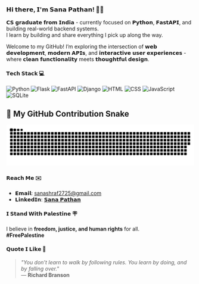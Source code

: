### **𝗛𝗶 𝘁𝗵𝗲𝗿𝗲, 𝗜'𝗺 𝗦𝗮𝗻𝗮 𝗣𝗮𝘁𝗵𝗮𝗻!**  👋🏼

𝗖𝗦 𝗴𝗿𝗮𝗱𝘂𝗮𝘁𝗲 𝗳𝗿𝗼𝗺 𝗜𝗻𝗱𝗶𝗮 - currently focused on 𝗣𝘆𝘁𝗵𝗼𝗻, 𝗙𝗮𝘀𝘁𝗔𝗣𝗜, and building real-world backend systems.  
I learn by building and share everything I pick up along the way.

Welcome to my GitHub! I’m exploring the intersection of 𝘄𝗲𝗯 𝗱𝗲𝘃𝗲𝗹𝗼𝗽𝗺𝗲𝗻𝘁, 𝗺𝗼𝗱𝗲𝗿𝗻 𝗔𝗣𝗜𝘀, and 𝗶𝗻𝘁𝗲𝗿𝗮𝗰𝘁𝗶𝘃𝗲 𝘂𝘀𝗲𝗿 𝗲𝘅𝗽𝗲𝗿𝗶𝗲𝗻𝗰𝗲𝘀 - where 𝗰𝗹𝗲𝗮𝗻 𝗳𝘂𝗻𝗰𝘁𝗶𝗼𝗻𝗮𝗹𝗶𝘁𝘆 meets 𝘁𝗵𝗼𝘂𝗴𝗵𝘁𝗳𝘂𝗹 𝗱𝗲𝘀𝗶𝗴𝗻.

#### **𝗧𝗲𝗰𝗵 𝗦𝘁𝗮𝗰𝗸**  💻

![Python](https://img.shields.io/badge/Python-3670A0?style=flat&logo=python&logoColor=ffdd54)
![Flask](https://img.shields.io/badge/Flask-%23000.svg?style=flat&logo=flask&logoColor=white)
![FastAPI](https://img.shields.io/badge/FastAPI-%2300C7B7.svg?style=flat&logo=fastapi&logoColor=white)
![Django](https://img.shields.io/badge/Django-%23092E20.svg?style=flat&logo=django&logoColor=white)
![HTML](https://img.shields.io/badge/HTML5-%23E34F26.svg?style=flat&logo=html5&logoColor=white)
![CSS](https://img.shields.io/badge/CSS3-%231572B6.svg?style=flat&logo=css3&logoColor=white)
![JavaScript](https://img.shields.io/badge/JavaScript-%23F7DF1E.svg?style=flat&logo=javascript&logoColor=black)
![SQLite](https://img.shields.io/badge/SQLite-%2307405e.svg?style=flat&logo=sqlite&logoColor=white)

## 🐍 My GitHub Contribution Snake

![Snake animation](https://github.com/sanaapathann/sanaapathann/blob/output/github-contribution-grid-snake.svg)


#### **𝗥𝗲𝗮𝗰𝗵 𝗠𝗲**  ✉️

- 𝗘𝗺𝗮𝗶𝗹: sanashraf2725@gmail.com  
- 𝗟𝗶𝗻𝗸𝗲𝗱𝗜𝗻: [𝗦𝗮𝗻𝗮 𝗣𝗮𝘁𝗵𝗮𝗻](https://www.linkedin.com/in/sana-pathan-434804254/)

#### **𝗜 𝗦𝘁𝗮𝗻𝗱 𝗪𝗶𝘁𝗵 𝗣𝗮𝗹𝗲𝘀𝘁𝗶𝗻𝗲**  🪧

I believe in **freedom, justice, and human rights** for all.  
**#FreePalestine**

#### **𝗤𝘂𝗼𝘁𝗲 𝗜 𝗟𝗶𝗸𝗲**  💬

> _"You don’t learn to walk by following rules. You learn by doing, and by falling over."_  
> — **Richard Branson**

